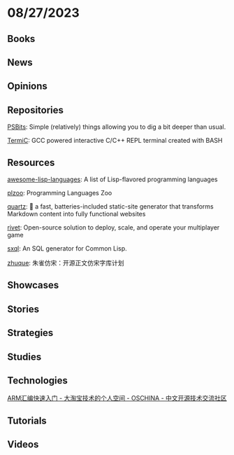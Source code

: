 # 08/27/2023

## Books

## News

## Opinions

## Repositories
[PSBits](https://github.com/gtworek/PSBits): Simple (relatively) things allowing you to dig a bit deeper than usual.

[TermiC](https://github.com/hanoglu/TermiC): GCC powered interactive C/C++ REPL terminal created with BASH

## Resources
[awesome-lisp-languages](https://github.com/dundalek/awesome-lisp-languages): A list of Lisp-flavored programming languages

[plzoo](https://github.com/andrejbauer/plzoo): Programming Languages Zoo

[quartz](https://github.com/jackyzha0/quartz): 🌱 a fast, batteries-included static-site generator that transforms Markdown content into fully functional websites

[rivet](https://github.com/rivet-gg/rivet): Open-source solution to deploy, scale, and operate your multiplayer game

[sxql](https://github.com/fukamachi/sxql): An SQL generator for Common Lisp.

[zhuque](https://github.com/TrionesType/zhuque): 朱雀仿宋：开源正文仿宋字库计划

## Showcases

## Stories

## Strategies

## Studies

## Technologies
[ARM汇编快速入门 - 大淘宝技术的个人空间 - OSCHINA - 中文开源技术交流社区](https://my.oschina.net/u/4662964/blog/10097886)

## Tutorials

## Videos
